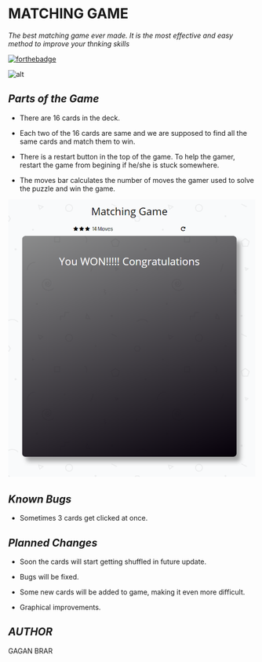 # **MATCHING GAME** 

*The best matching game ever made. It is the most effective and easy method to improve your thnking skills*

[![forthebadge](https://forthebadge.com/images/badges/made-with-javascript.svg)](https://forthebadge.com)

![alt](https://media.giphy.com/media/fZYK6hb6ExLREoq1Fq/giphy.gif)

## ***Parts of the Game*** 
* There are 16 cards in the deck.

* Each two of the 16 cards are same and we are supposed to find all the same cards and match them to win.

* There is a restart button in the top of the game. To help the gamer, restart the game from begining if he/she is stuck somewhere.

* The moves bar calculates the number of moves the gamer used to solve the puzzle and win the game.

![alt](https://github.com/GagaBrar/memorygame/blob/master/win1223.PNG?raw=true)

## ***Known Bugs***

* Sometimes 3 cards get clicked at once.

## ***Planned Changes*** 

* Soon the cards will start getting shuffled in future update.

* Bugs will be fixed.

* Some new cards will be added to game, making it even more difficult.

* Graphical improvements.

## ***AUTHOR*** 

   GAGAN BRAR
